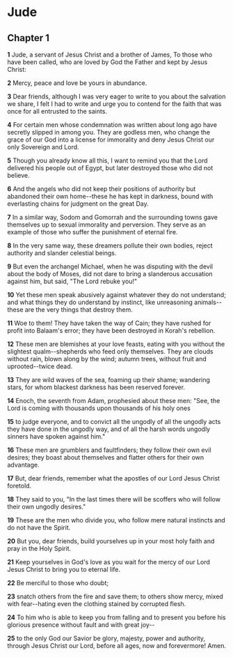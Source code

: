 # Jude

## Chapter 1

**1** Jude, a servant of Jesus Christ and a brother of James, To those who have been called, who are loved by God the Father and kept by Jesus Christ:

**2** Mercy, peace and love be yours in abundance.

**3** Dear friends, although I was very eager to write to you about the salvation we share, I felt I had to write and urge you to contend for the faith that was once for all entrusted to the saints.

**4** For certain men whose condemnation was written about long ago have secretly slipped in among you. They are godless men, who change the grace of our God into a license for immorality and deny Jesus Christ our only Sovereign and Lord.

**5** Though you already know all this, I want to remind you that the Lord delivered his people out of Egypt, but later destroyed those who did not believe.

**6** And the angels who did not keep their positions of authority but abandoned their own home--these he has kept in darkness, bound with everlasting chains for judgment on the great Day.

**7** In a similar way, Sodom and Gomorrah and the surrounding towns gave themselves up to sexual immorality and perversion. They serve as an example of those who suffer the punishment of eternal fire.

**8** In the very same way, these dreamers pollute their own bodies, reject authority and slander celestial beings.

**9** But even the archangel Michael, when he was disputing with the devil about the body of Moses, did not dare to bring a slanderous accusation against him, but said, "The Lord rebuke you!"

**10** Yet these men speak abusively against whatever they do not understand; and what things they do understand by instinct, like unreasoning animals--these are the very things that destroy them.

**11** Woe to them! They have taken the way of Cain; they have rushed for profit into Balaam's error; they have been destroyed in Korah's rebellion.

**12** These men are blemishes at your love feasts, eating with you without the slightest qualm--shepherds who feed only themselves. They are clouds without rain, blown along by the wind; autumn trees, without fruit and uprooted--twice dead.

**13** They are wild waves of the sea, foaming up their shame; wandering stars, for whom blackest darkness has been reserved forever.

**14** Enoch, the seventh from Adam, prophesied about these men: "See, the Lord is coming with thousands upon thousands of his holy ones

**15** to judge everyone, and to convict all the ungodly of all the ungodly acts they have done in the ungodly way, and of all the harsh words ungodly sinners have spoken against him."

**16** These men are grumblers and faultfinders; they follow their own evil desires; they boast about themselves and flatter others for their own advantage.

**17** But, dear friends, remember what the apostles of our Lord Jesus Christ foretold.

**18** They said to you, "In the last times there will be scoffers who will follow their own ungodly desires."

**19** These are the men who divide you, who follow mere natural instincts and do not have the Spirit.

**20** But you, dear friends, build yourselves up in your most holy faith and pray in the Holy Spirit.

**21** Keep yourselves in God's love as you wait for the mercy of our Lord Jesus Christ to bring you to eternal life.

**22** Be merciful to those who doubt;

**23** snatch others from the fire and save them; to others show mercy, mixed with fear--hating even the clothing stained by corrupted flesh.

**24** To him who is able to keep you from falling and to present you before his glorious presence without fault and with great joy--

**25** to the only God our Savior be glory, majesty, power and authority, through Jesus Christ our Lord, before all ages, now and forevermore! Amen.

